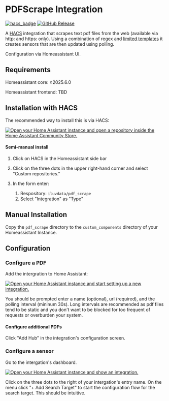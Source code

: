 # PDFScrape Integration

[![hacs_badge](https://img.shields.io/badge/HACS-Custom-orange.svg?style=flat-square&logo=homeassistantcommunitystore)](https://hacs.xyz/)
[![GitHub Release](https://img.shields.io/github/v/release/iluvdata/pdf_scrape/?style=flat-square)](https://github.com/iluvdata/pdf_scrape)


A [HACS](https://www.hacs.xyz/) integration that scrapes text pdf files from the web (available via http: and https: only).  Using a combination of regex and [limited templates](https://www.home-assistant.io/docs/configuration/templating/#limited-templates) it creates sensors that are then updated using polling.

Configuration via Homeassistant UI.

## Requirements

Homeassistant core: ≥2025.6.0

Homeassistant frontend: TBD

## Installation with HACS

The recommended way to install this is via HACS:



[![Open your Home Assistant instance and open a repository inside the Home Assistant Community Store.](https://my.home-assistant.io/badges/hacs_repository.svg)](https://my.home-assistant.io/redirect/hacs_repository/?category=custom_respository&owner=iluvdata&repository=pdf_scrape)

#### Semi-manual install

1. Click on HACS in the Homeassistant side bar
2. Click on the three dots in the upper right-hand corner and select "Custom repositories."
3. In the form enter:

    1. Respository: `iluvdata/pdf_scrape`
    2. Select "Integration" as "Type"

## Manual Installation

Copy the `pdf_scrape` directory to the `custom_components` directory of your Homeassistant Instance.

## Configuration

### Configure a PDF

Add the intergration to Home Assistant:

[![Open your Home Assistant instance and start setting up a new integration.](https://my.home-assistant.io/badges/config_flow_start.svg)](https://my.home-assistant.io/redirect/config_flow_start/?domain=pdf_scrape)

You should be prompted enter a name (optional), url (required), and the polling interval (mininum 30s).  Long intervals are recommended as pdf files tend to be static and you don't want to be blocked for too frequent of requests or overburden your system.

#### Configure additional PDFs

Click "Add Hub" in the integration's configuration screen.

### Configure a sensor

Go to the intergation's dashboard.

[![Open your Home Assistant instance and show an integration.](https://my.home-assistant.io/badges/integration.svg)](https://my.home-assistant.io/redirect/integration/?domain=pdf_scrape)

Click on the three dots to the right of your intergation's entry name.  On the menu click "+ Add Search Target" to start the configuration flow for the search target.  This should be intuitive.
